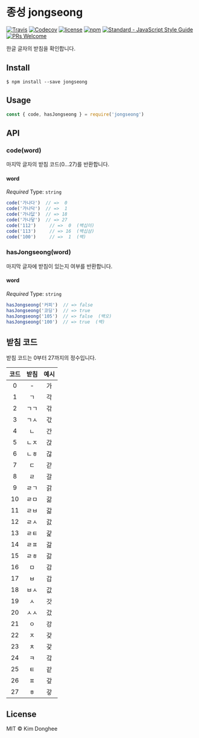 # 종성 jongseong

[![Travis](https://img.shields.io/travis/kimdhoe/jongseong.svg)](https://travis-ci.org/kimdhoe/jongseong)
[![Codecov](https://img.shields.io/codecov/c/github/kimdhoe/jongseong.svg)](https://codecov.io/gh/kimdhoe/jongseong)
[![license](https://img.shields.io/github/license/kimdhoe/jongseong.svg)](https://github.com/kimdhoe/jongseong/blob/master/LICENSE.md)
[![npm](https://img.shields.io/npm/v/jongseong.svg)](https://www.npmjs.com/package/jongseong)
[![Standard - JavaScript Style
Guide](https://img.shields.io/badge/code%20style-standard-brightgreen.svg)](http://standardjs.com/)
[![PRs
Welcome](https://img.shields.io/badge/PRs-welcome-brightgreen.svg?style=flat-square)](http://makeapullrequest.com)

한글 글자의 받침을 확인합니다.

## Install

```shell
$ npm install --save jongseong
```

## Usage

```js
const { code, hasJongseong } = require('jongseong')
```

## API

### code(word)

마지막 글자의 받침 코드(0...27)를 반환합니다.

#### word

_Required_
Type: `string`

```js
code('가나다')  // =>  0
code('가나닥')  // =>  1
code('가나닶')  // => 18
code('가나닿')  // => 27
code('112')     // =>  0  (백십이)
code('113')     // => 16  (백십삼)
code('100')     // =>  1  (백)
```

### hasJongseong(word)

마지막 글자에 받침이 있는지 여부를 반환합니다.

#### word

_Required_
Type: `string`

```js
hasJongseong('커피')  // => false
hasJongseong('코딩')  // => true
hasJongseong('105')  // => false  (백오)
hasJongseong('100')  // => true  (백)
```

## 받침 코드

받침 코드는 0부터 27까지의 정수입니다.

| 코드 | 받침 | 예시 |
|:----:|:----:|:----:|
|  0   |  -   | 가   |
|  1   |  ㄱ  | 각   |
|  2   |  ㄱㄱ| 갂   |
|  3   |  ㄱㅅ| 갃   |
|  4   |  ㄴ  | 간   |
|  5   |  ㄴㅈ| 갅   |
|  6   |  ㄴㅎ| 갆   |
|  7   |  ㄷ  | 갇   |
|  8   |  ㄹ  | 갈   |
|  9   |  ㄹㄱ| 갉   |
| 10   |  ㄹㅁ| 갊   |
| 11   |  ㄹㅂ| 갋   |
| 12   |  ㄹㅅ| 갌   |
| 13   |  ㄹㅌ| 갍   |
| 14   |  ㄹㅍ| 갎   |
| 15   |  ㄹㅎ| 갏   |
| 16   |  ㅁ  | 감   |
| 17   |  ㅂ  | 갑   |
| 18   |  ㅂㅅ| 값   |
| 19   |  ㅅ  | 갓   |
| 20   |  ㅅㅅ| 갔   |
| 21   |  ㅇ  | 강   |
| 22   |  ㅈ  | 갖   |
| 23   |  ㅊ  | 갗   |
| 24   |  ㅋ  | 갘   |
| 25   |  ㅌ  | 같   |
| 26   |  ㅍ  | 갚   |
| 27   |  ㅎ  | 갛   |

## License

MIT © Kim Donghee
